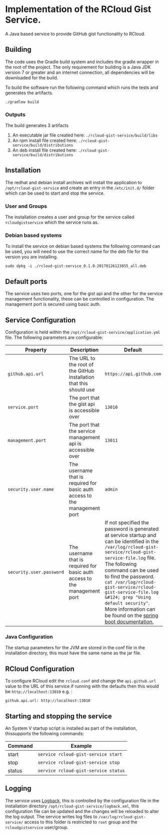 # Implementation of the RCloud Gist Service.
A Java based service to provide GitHub gist functionality to RCloud.

## Building
The code uses the Gradle build system and includes the gradle wrapper in the root
of the project. The only requirement for building is a Java JDK version 7 or greater
and an internet connection, all dependencies will be downloaded for the build.

To build the software run the following command which runs the tests and generates
the artifacts.

`./gradlew build`

### Outputs
The build generates 3 artifacts
1. An executable jar file created here: `./rcloud-gist-service/build/libs`
2. An rpm install file created here:  `./rcloud-gist-service/build/distributions`
3. An deb install file created here:  `./rcloud-gist-service/build/distributions`

## Installation

The redhat and debian install archives will install the application to
`/opt/rcloud-gist-service` and create an entry in the `/etc/init.d/` folder
which can be used to start and stop the service.

### User and Groups
The installation creates a user and group for the service called `rcloudgistservice` which the service runs as.

### Debian based systems
To install the service on debian based systems the following command can be used, you will need to use the correct name for the deb file for the version you are installing.

`sudo dpkg -i ./rcloud-gist-service_0.1.0-20170126123855_all.deb`

## Default ports
The service uses two ports, one for the gist api and the other for the service management functionality, these can be controlled in configuration. The management port is secured using basic auth.

## Service Configuration

Configuration is held within the `/opt/rcloud-gist-service/application.yml` file.
The following parameters are configurable:

| Property | Description | Default |
|----------|-------------|---------|
| `github.api.url` | The URL to the root of the GitHub installation that this should use | `https://api.github.com` |
| `service.port` | The port that the gist api is accessible over | `13010` |
| `management.port` | The port that the service management api is accessible over | `13011` |
| `security.user.name` | The username that is required for basic auth access to the management port | `admin` |
| `security.user.password` | The username that is required for basic auth access to the management port | If not specified the password is generated at service startup and can be identified in the `/var/log/rcloud-gist-service/rcloud-gist-service-file.log` file. The following command can be used to find the password. `cat /var/log/rcloud-gist-service/rcloud-gist-service-file.log &#124; grep "Using default security"`. More information can be found on the [spring boot documentation.](http://docs.spring.io/spring-boot/docs/current/reference/html/production-ready-monitoring.html) |

### Java Configuration
The startup parameters for the JVM are stored in the conf file in the installation directory, this must have the same name as the jar file.


## RCloud Configuration
To configure RCloud edit the `rcloud.conf` and change the `api.github.url` value to the URL of this service if running with the defaults then this would be `http://localhost:13010` e.g. :

`github.api.url: http://localhost:13010`

## Starting and stopping the service

An System V startup script is installed as part of the installation, thissupports the following commands:

| Command | Example                              |
|---------|--------------------------------------|
| start   | `service rcloud-gist-service start`  |
| stop    | `service rcloud-gist-service stop`   |
| status  | `service rcloud-gist-service status` |

## Logging
The service uses [Logback](https://logback.qos.ch/), this is controlled by the
configuration file in the installation directory `/opt/rcloud-gist-service/logback.xml`, this configuration file can be updated and the changes will be reloaded to alter the log output. The service writes log files to `/var/log/rcloud-gist-service/` access to this folder is restricted to `root` group and the `rcloudgistservice` user/group.
